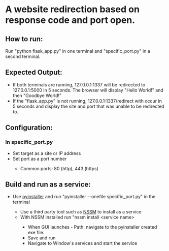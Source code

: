 <h1>A website redirection based on response code and port open.</h1>

<h2>How to run:</h2>
<p>Run "python flask_app.py" in one terminal and "specific_port.py" in a second terminal.</p>

<h2>Expected Output:</h2>
<ul>
<li>If both terminals are running, 127.0.0.1:1337 will be redirected to 127.0.0.1:5000 in 5 seconds.  The browser will display "Hello World!" and then "Goodbye World!"</li>
<li>If the "flask_app.py" is not running, 127.0.0.1:1337/redirect with occur in 5 seconds and display the site and port that was unable to be redirected to.</li>
</ul>

<h2>Configuration:</h2>
<h3>In specific_port.py</h3>
<ul>
<li>Set target as a site or IP address</li>
<li>Set port as a port number</li>
<ul>
<li>Common ports: 80 (http), 443 (https)</li>
</ul>
</ul>
<h2>Build and run as a service:</h2>
<ul>
<li>Use <a href='https://pyinstaller.org/en/stable/usage.html'>pyinstaller</a> and run "pyinstaller --onefile specific_port.py" in the terminal</li>
<ul>
<li>Use a third party tool such as <a href='https://nssm.cc/'>NSSM</a> to install as a service</li>
<li>With NSSM installed run "nssm install &ltservice name&gt</li>
<ul>
<li>When GUI launches - Path: navigate to the pyinstaller created exe file.</li>
<li>Save and run</li>
<li>Navigate to Window's services and start the service</li>
</ul>
</ul>
</ul>